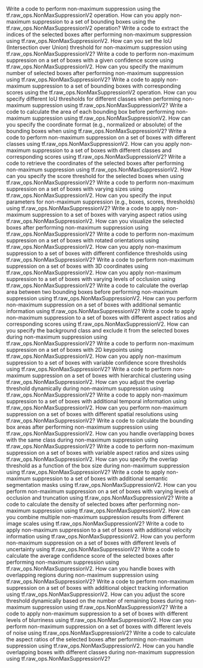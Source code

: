 Write a code to perform non-maximum suppression using the tf.raw_ops.NonMaxSuppressionV2 operation.
How can you apply non-maximum suppression to a set of bounding boxes using the tf.raw_ops.NonMaxSuppressionV2 operation?
Write a code to extract the indices of the selected boxes after performing non-maximum suppression using tf.raw_ops.NonMaxSuppressionV2.
How can you set the IoU (Intersection over Union) threshold for non-maximum suppression using tf.raw_ops.NonMaxSuppressionV2?
Write a code to perform non-maximum suppression on a set of boxes with a given confidence score using tf.raw_ops.NonMaxSuppressionV2.
How can you specify the maximum number of selected boxes after performing non-maximum suppression using tf.raw_ops.NonMaxSuppressionV2?
Write a code to apply non-maximum suppression to a set of bounding boxes with corresponding scores using the tf.raw_ops.NonMaxSuppressionV2 operation.
How can you specify different IoU thresholds for different classes when performing non-maximum suppression using tf.raw_ops.NonMaxSuppressionV2?
Write a code to calculate the area of each bounding box before performing non-maximum suppression using tf.raw_ops.NonMaxSuppressionV2.
How can you specify the coordinate format (e.g., normalized or absolute) of the bounding boxes when using tf.raw_ops.NonMaxSuppressionV2?
Write a code to perform non-maximum suppression on a set of boxes with different classes using tf.raw_ops.NonMaxSuppressionV2.
How can you apply non-maximum suppression to a set of boxes with different classes and corresponding scores using tf.raw_ops.NonMaxSuppressionV2?
Write a code to retrieve the coordinates of the selected boxes after performing non-maximum suppression using tf.raw_ops.NonMaxSuppressionV2.
How can you specify the score threshold for the selected boxes when using tf.raw_ops.NonMaxSuppressionV2?
Write a code to perform non-maximum suppression on a set of boxes with varying sizes using tf.raw_ops.NonMaxSuppressionV2.
How can you specify the input parameters for non-maximum suppression (e.g., boxes, scores, thresholds) using tf.raw_ops.NonMaxSuppressionV2?
Write a code to apply non-maximum suppression to a set of boxes with varying aspect ratios using tf.raw_ops.NonMaxSuppressionV2.
How can you visualize the selected boxes after performing non-maximum suppression using tf.raw_ops.NonMaxSuppressionV2?
Write a code to perform non-maximum suppression on a set of boxes with rotated orientations using tf.raw_ops.NonMaxSuppressionV2.
How can you apply non-maximum suppression to a set of boxes with different confidence thresholds using tf.raw_ops.NonMaxSuppressionV2?
Write a code to perform non-maximum suppression on a set of boxes with 3D coordinates using tf.raw_ops.NonMaxSuppressionV2.
How can you apply non-maximum suppression to a set of boxes with varying levels of occlusion using tf.raw_ops.NonMaxSuppressionV2?
Write a code to calculate the overlap area between two bounding boxes before performing non-maximum suppression using tf.raw_ops.NonMaxSuppressionV2.
How can you perform non-maximum suppression on a set of boxes with additional semantic information using tf.raw_ops.NonMaxSuppressionV2?
Write a code to apply non-maximum suppression to a set of boxes with different aspect ratios and corresponding scores using tf.raw_ops.NonMaxSuppressionV2.
How can you specify the background class and exclude it from the selected boxes during non-maximum suppression using tf.raw_ops.NonMaxSuppressionV2?
Write a code to perform non-maximum suppression on a set of boxes with 2D keypoints using tf.raw_ops.NonMaxSuppressionV2.
How can you apply non-maximum suppression to a set of boxes with variable confidence score thresholds using tf.raw_ops.NonMaxSuppressionV2?
Write a code to perform non-maximum suppression on a set of boxes with hierarchical clustering using tf.raw_ops.NonMaxSuppressionV2.
How can you adjust the overlap threshold dynamically during non-maximum suppression using tf.raw_ops.NonMaxSuppressionV2?
Write a code to apply non-maximum suppression to a set of boxes with additional temporal information using tf.raw_ops.NonMaxSuppressionV2.
How can you perform non-maximum suppression on a set of boxes with different spatial resolutions using tf.raw_ops.NonMaxSuppressionV2?
Write a code to calculate the bounding box areas after performing non-maximum suppression using tf.raw_ops.NonMaxSuppressionV2.
How can you handle overlapping boxes with the same class during non-maximum suppression using tf.raw_ops.NonMaxSuppressionV2?
Write a code to perform non-maximum suppression on a set of boxes with variable aspect ratios and sizes using tf.raw_ops.NonMaxSuppressionV2.
How can you specify the overlap threshold as a function of the box size during non-maximum suppression using tf.raw_ops.NonMaxSuppressionV2?
Write a code to apply non-maximum suppression to a set of boxes with additional semantic segmentation masks using tf.raw_ops.NonMaxSuppressionV2.
How can you perform non-maximum suppression on a set of boxes with varying levels of occlusion and truncation using tf.raw_ops.NonMaxSuppressionV2?
Write a code to calculate the density of selected boxes after performing non-maximum suppression using tf.raw_ops.NonMaxSuppressionV2.
How can you combine multiple non-maximum suppression results from different image scales using tf.raw_ops.NonMaxSuppressionV2?
Write a code to apply non-maximum suppression to a set of boxes with additional velocity information using tf.raw_ops.NonMaxSuppressionV2.
How can you perform non-maximum suppression on a set of boxes with different levels of uncertainty using tf.raw_ops.NonMaxSuppressionV2?
Write a code to calculate the average confidence score of the selected boxes after performing non-maximum suppression using tf.raw_ops.NonMaxSuppressionV2.
How can you handle boxes with overlapping regions during non-maximum suppression using tf.raw_ops.NonMaxSuppressionV2?
Write a code to perform non-maximum suppression on a set of boxes with additional object tracking information using tf.raw_ops.NonMaxSuppressionV2.
How can you adjust the score threshold dynamically based on the number of remaining boxes during non-maximum suppression using tf.raw_ops.NonMaxSuppressionV2?
Write a code to apply non-maximum suppression to a set of boxes with different levels of blurriness using tf.raw_ops.NonMaxSuppressionV2.
How can you perform non-maximum suppression on a set of boxes with different levels of noise using tf.raw_ops.NonMaxSuppressionV2?
Write a code to calculate the aspect ratios of the selected boxes after performing non-maximum suppression using tf.raw_ops.NonMaxSuppressionV2.
How can you handle overlapping boxes with different classes during non-maximum suppression using tf.raw_ops.NonMaxSuppressionV2?